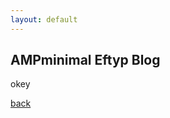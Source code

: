 ```yaml
---
layout: default
---
```


## AMPminimal Eftyp Blog
<amp-img width="640" height="400" layout="responsive" src="https://eftyp.github.io/public/logo.png"></amp-img>
okey

[back](./)
